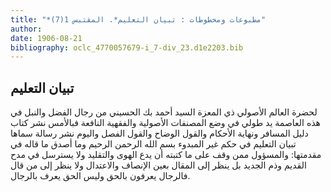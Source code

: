 ```yaml
---
title: "*مطبوعات ومخطوطات : تبيان التعليم*. المقتبس 1(7)"
author: 
date: 1906-08-21
bibliography: oclc_4770057679-i_7-div_23.d1e2203.bib
---
```




##  تبيان التعليم 


 لحضرة العالم الأصولي ذي المعزة السيد أحمد بك الحسيني من رجال الفضل والنبل في هذه العاصمة يد طولي في وضع المصنفات الأصولية والفقهية النافعة فبالأمس نشر كتاب دليل المسافر ونهاية الأحكام والقول الوضاح والقول الفصل واليوم نشر رسالة سماها تبيان التعليم في حكم غير المبدوء بسم الله الرحمن الرحيم وما أصدق ما قاله في مقدمتها: والمسؤول ممن وقف على ما كتبته أن يدع الهوى والتقليد ولا يسترسل في مدح القديم وذم الجديد بل ينظر إلى المقال بعين الإنصاف والاعتدال ولا ينظر إلى من قال فالرجال يعرفون بالحق وليس الحق يعرف بالرجال. 
